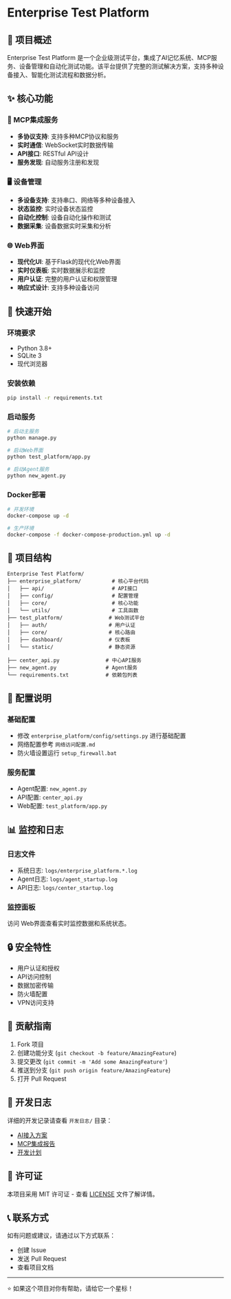 # Enterprise Test Platform

## 🎯 项目概述

Enterprise Test Platform 是一个企业级测试平台，集成了AI记忆系统、MCP服务、设备管理和自动化测试功能。该平台提供了完整的测试解决方案，支持多种设备接入、智能化测试流程和数据分析。

## ✨ 核心功能



### 🔧 MCP集成服务
- **多协议支持**: 支持多种MCP协议和服务
- **实时通信**: WebSocket实时数据传输
- **API接口**: RESTful API设计
- **服务发现**: 自动服务注册和发现

### 🖥️ 设备管理
- **多设备支持**: 支持串口、网络等多种设备接入
- **状态监控**: 实时设备状态监控
- **自动化控制**: 设备自动化操作和测试
- **数据采集**: 设备数据实时采集和分析

### 🌐 Web界面
- **现代化UI**: 基于Flask的现代化Web界面
- **实时仪表板**: 实时数据展示和监控
- **用户认证**: 完整的用户认证和权限管理
- **响应式设计**: 支持多种设备访问

## 🚀 快速开始

### 环境要求
- Python 3.8+
- SQLite 3
- 现代浏览器

### 安装依赖
```bash
pip install -r requirements.txt
```

### 启动服务
```bash
# 启动主服务
python manage.py

# 启动Web界面
python test_platform/app.py

# 启动Agent服务
python new_agent.py
```

### Docker部署
```bash
# 开发环境
docker-compose up -d

# 生产环境
docker-compose -f docker-compose-production.yml up -d
```

## 📁 项目结构

```
Enterprise Test Platform/
├── enterprise_platform/          # 核心平台代码
│   ├── api/                      # API接口
│   ├── config/                   # 配置管理
│   ├── core/                     # 核心功能
│   └── utils/                    # 工具函数
├── test_platform/               # Web测试平台
│   ├── auth/                    # 用户认证
│   ├── core/                    # 核心路由
│   ├── dashboard/               # 仪表板
│   └── static/                  # 静态资源

├── center_api.py               # 中心API服务
├── new_agent.py                # Agent服务
└── requirements.txt            # 依赖包列表
```



## 🔧 配置说明

### 基础配置
- 修改 `enterprise_platform/config/settings.py` 进行基础配置
- 网络配置参考 `网络访问配置.md`
- 防火墙设置运行 `setup_firewall.bat`

### 服务配置
- Agent配置: `new_agent.py`
- API配置: `center_api.py`
- Web配置: `test_platform/app.py`

## 📊 监控和日志

### 日志文件
- 系统日志: `logs/enterprise_platform.*.log`
- Agent日志: `logs/agent_startup.log`
- API日志: `logs/center_startup.log`

### 监控面板
访问 Web界面查看实时监控数据和系统状态。

## 🔒 安全特性

- 用户认证和授权
- API访问控制
- 数据加密传输
- 防火墙配置
- VPN访问支持

## 🤝 贡献指南

1. Fork 项目
2. 创建功能分支 (`git checkout -b feature/AmazingFeature`)
3. 提交更改 (`git commit -m 'Add some AmazingFeature'`)
4. 推送到分支 (`git push origin feature/AmazingFeature`)
5. 打开 Pull Request

## 📝 开发日志

详细的开发记录请查看 `开发日志/` 目录：
- [AI接入方案](开发日志/AI接入方案_2025-01-19.md)
- [MCP集成报告](开发日志/MCP集成完成报告_2025-01-19.md)
- [开发计划](开发日志/开发计划_2025-01-19.md)

## 📄 许可证

本项目采用 MIT 许可证 - 查看 [LICENSE](LICENSE) 文件了解详情。

## 📞 联系方式

如有问题或建议，请通过以下方式联系：
- 创建 Issue
- 发送 Pull Request
- 查看项目文档

---

⭐ 如果这个项目对你有帮助，请给它一个星标！